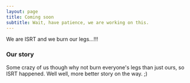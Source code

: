 ```yaml
---
layout: page
title: Coming soon
subtitle: Wait, have patience, we are working on this.
---
```


We are ISRT and we burn our legs...!!!

### Our story

Some crazy of us though why not burn everyone's legs than just ours, so ISRT happened. Well well, more better story on the way. ;)
